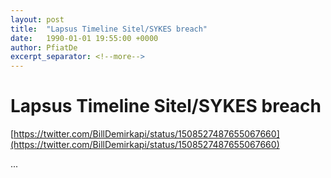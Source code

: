 ```yaml
---
layout: post
title:  "Lapsus Timeline Sitel/SYKES breach"
date:   1990-01-01 19:55:00 +0000
author: PfiatDe
excerpt_separator: <!--more-->
---
```


# Lapsus Timeline Sitel/SYKES breach

[https://twitter.com/BillDemirkapi/status/1508527487655067660](https://twitter.com/BillDemirkapi/status/1508527487655067660)

...
<!--more-->
